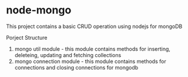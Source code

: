 # node-mongo
This project contains a basic CRUD operation using nodejs for mongoDB

Porject Structure

1. mongo util module - this module contains methods for inserting, deleteing, updating and fetching collections
2. mongo connection module - this module contains methods for connections and closing connections for mongodb
